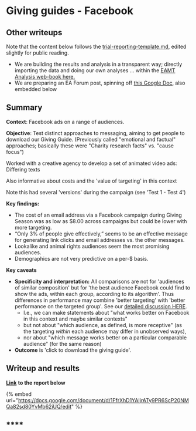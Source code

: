 # Giving guides - Facebook

## Other writeups

Note that the content below follows the [trial-reporting-template.md](../../marketing-and-testing-opportunities-tools-tips/trial-reporting-template.md "mention"), edited slightly for public reading.

* We are building the results and analysis in a transparent way; directly importing the data and doing our own analyses ... within the [EAMT Analysis web-book here.](https://daaronr.github.io/eamt\_data\_analysis/chapters/gwwc\_gg.html)
* We are preparing an EA Forum post, spinning off [this Google Doc](https://docs.google.com/document/d/1FfrXhD1YAIjrATy9PR6ScP20NMQa82sd80YvMb62iUQ/edit), also embedded below

## Summary

**Context**: Facebook ads on a range of audiences.

**Objective**: Test distinct approaches to messaging, aiming to get people to download our Giving Guide. (Previously called "emotional and factual" approaches; basically these were "Charity research facts" vs. "cause focus")

Worked with a creative agency to develop a set of animated video ads: Differing texts

Also informative about costs and the 'value of targeting' in this context

Note this had several 'versions' during the campaign (see 'Test 1 - Test 4')

**Key findings:**

* The cost of an email address via a Facebook campaign during Giving Season was as low as $8.00 across campaigns but could be lower with more targeting.
* “Only 3% of people give effectively,” seems to be an effective message for generating link clicks and email addresses vs. the other messages.
* Lookalike and animal rights audiences seem the most promising audiences.
* Demographics are not very predictive on a per-$ basis.

**Key caveats**

* **Specificity and interpretation:** All comparisons are not for 'audiences of similar composition' but for 'the best audience Facebook could find to show the ads, within each group, according to its algorithm'. Thus differences in performance may combine 'better targeting' with 'better performance on the targeted group'. See our [detailed discussion HERE](https://effective-giving-marketing.gitbook.io/untitled/methodological-discussion/splits-randomization/facebook-split-testing-etc).
  * I.e., we can make statements about "what works better on Facebook in this context and maybe similar contexts"
  * but not about "which audience, as defined, is more receptive" (as the targeting _within_ each audience may differ in unobserved ways),
  * nor about "which message works better on a particular comparable audience" (for the same reason)
* **Outcome** is 'click to download the giving guide'.&#x20;

## Writeup and results

[**Link**](https://docs.google.com/document/d/1FfrXhD1YAIjrATy9PR6ScP20NMQa82sd80YvMb62iUQ/edit?usp=sharing) **to the report below**

{% embed url="https://docs.google.com/document/d/1FfrXhD1YAIjrATy9PR6ScP20NMQa82sd80YvMb62iUQ/edit" %}

###

## \*\*\*\*
